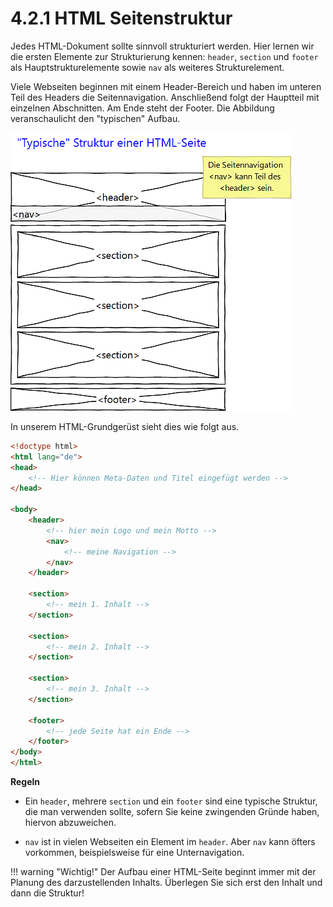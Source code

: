 # 4.2.1 HTML Seitenstruktur

Jedes HTML-Dokument sollte sinnvoll strukturiert werden. Hier lernen wir die ersten Elemente zur Strukturierung kennen: `header`, `section` und `footer` als Hauptstrukturelemente sowie `nav` als weiteres Strukturelement.

Viele Webseiten beginnen mit einem Header-Bereich und haben im unteren Teil des Headers die Seitennavigation. Anschließend folgt der Hauptteil mit einzelnen Abschnitten. Am Ende steht der Footer. Die Abbildung veranschaulicht den "typischen" Aufbau. 

![Typische HTML-Seite: header mit nav, sections und footer](media/html-Seitenaufbau-1.png)

In unserem HTML-Grundgerüst sieht dies wie folgt aus. 

```html linenums="1"
<!doctype html>
<html lang="de">
<head>
    <!-- Hier können Meta-Daten und Titel eingefügt werden -->
</head>

<body>
    <header>
        <!-- hier mein Logo und mein Motto -->
        <nav>
            <!-- meine Navigation -->
        </nav>
    </header>

    <section>
        <!-- mein 1. Inhalt -->
    </section>

    <section>
        <!-- mein 2. Inhalt -->
    </section>

    <section>
        <!-- mein 3. Inhalt -->
    </section>

    <footer>
        <!-- jede Seite hat ein Ende -->
    </footer>
</body>
</html>
```

**Regeln**

- Ein `header`, mehrere `section` und ein `footer` sind eine typische Struktur, die man verwenden sollte, sofern Sie keine zwingenden Gründe haben, hiervon abzuweichen.

- `nav` ist in vielen Webseiten ein Element im `header`. Aber `nav` kann öfters vorkommen, beispielsweise für eine Unternavigation.

!!! warning "Wichtig!"
    Der Aufbau einer HTML-Seite beginnt immer mit der Planung des darzustellenden Inhalts. Überlegen Sie sich erst den Inhalt und dann die Struktur!

